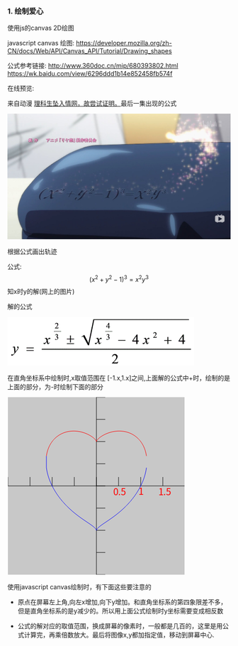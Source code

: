 ### 1. 绘制爱心

使用js的canvas 2D绘图

javascript canvas 绘图:
https://developer.mozilla.org/zh-CN/docs/Web/API/Canvas_API/Tutorial/Drawing_shapes

公式参考链接:
http://www.360doc.cn/mip/680393802.html
https://wk.baidu.com/view/6296ddd1b14e852458fb574f

在线预览:



来自动漫 [ 理科生坠入情网，故尝试证明。](https://www.bilibili.com/bangumi/media/md28223860/?from=search&amp;seid=5157940974020117719 )最后一集出现的公式

![](README/screenshot1.jpg)

根据公式画出轨迹

公式:
$$
(x^2 + y^2-1)^3=x^2y^3
$$
知x时y的解(网上的图片)

解的公式

![](README/formula.png)




在直角坐标系中绘制时,x取值范围在 [-1.x,1.x]之间,上面解的公式中+时，绘制的是上面的部分，为-时绘制下面的部分

![](README/直角坐标系中.png)

使用javascript canvas绘制时，有下面这些要注意的

- 原点在屏幕左上角,向左x增加,向下y增加。和直角坐标系的第四象限差不多，但是直角坐标系的是y减少的。所以用上面公式绘制时y坐标需要变成相反数

- 公式的解对应的取值范围，换成屏幕的像素时，一般都是几百的，这里是用公式计算完，再乘倍数放大。最后将图像x,y都加指定值，移动到屏幕中心.

  